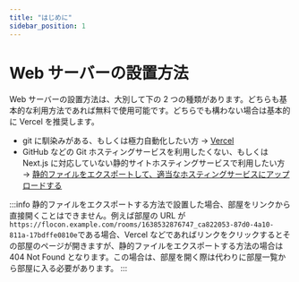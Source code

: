 ```yaml
---
title: "はじめに"
sidebar_position: 1
---
```


# Web サーバーの設置方法

Web サーバーの設置方法は、大別して下の 2 つの種類があります。どちらも基本的な利用方法であれば無料で使用可能です。どちらでも構わない場合は基本的に Vercel を推奨します。

- git に馴染みがある、もしくは極力自動化したい方 → [Vercel](./deploy/vercel.md)
- GitHub などの Git ホスティングサービスを利用したくない、もしくは Next.js に対応していない静的サイトホスティングサービスで利用したい方 → [静的ファイルをエクスポートして、適当なホスティングサービスにアップロードする](./deploy/export.md)

:::info
静的ファイルをエクスポートする方法で設置した場合、部屋をリンクから直接開くことはできません。例えば部屋の URL が`https://flocon.example.com/rooms/1638532876747_ca822053-87d0-4a10-811a-17bdffe0810e`である場合、Vercel などであればリンクをクリックするとその部屋のページが開きますが、静的ファイルをエクスポートする方法の場合は 404 Not Found となります。この場合は、部屋を開く際は代わりに部屋一覧から部屋に入る必要があります。
:::
